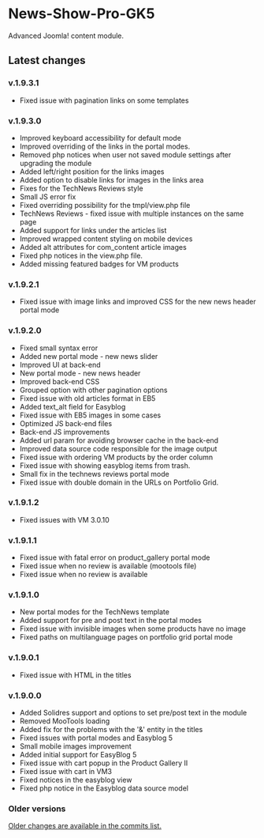News-Show-Pro-GK5
=================

Advanced Joomla! content module.

## Latest changes

### v.1.9.3.1

* Fixed issue with pagination links on some templates

### v.1.9.3.0

* Improved keyboard accessibility for default mode
* Improved overriding of the links in the portal modes.
* Removed php notices when user not saved module settings after upgrading the module
* Added left/right position for the links images
* Added option to disable links for images in the links area
* Fixes for the TechNews Reviews style
* Small JS error fix
* Fixed overriding possibility for the tmpl/view.php file
* TechNews Reviews - fixed issue with multiple instances on the same page
* Added support for links under the articles list
* Improved wrapped content styling on mobile devices
* Added alt attributes for com_content article images
* Fixed php notices in the view.php file.
* Added missing featured badges for VM products

### v.1.9.2.1

* Fixed issue with image links and improved CSS for the new news header portal mode

### v.1.9.2.0

* Fixed small syntax error
* Added new portal mode - new news slider
* Improved UI at back-end
* New portal mode - new news header
* Improved back-end CSS
* Grouped option with other pagination options
* Fixed issue with old articles format in EB5
* Added text_alt field for Easyblog
* Fixed issue with EB5 images in some cases
* Optimized JS back-end files
* Back-end JS improvements
* Added url param for avoiding browser cache in the back-end
* Improved data source code responsible for the image output
* Fixed issue with ordering VM products by the order column
* Fixed issue with showing easyblog items from trash.
* Small fix in the technews reviews portal mode
* Fixed issue with double domain in the URLs on Portfolio Grid.

### v.1.9.1.2

* Fixed issues with VM 3.0.10
 
### v.1.9.1.1

* Fixed issue with fatal error on product_gallery portal mode
* Fixed issue when no review is available (mootools file)
* Fixed issue when no review is available

### v.1.9.1.0

* New portal modes for the TechNews template
* Added support for pre and post text in the portal modes
* Fixed issue with invisible images when some products have no image
* Fixed paths on multilanguage pages on portfolio grid portal mode

### v.1.9.0.1

* Fixed issue with HTML in the titles
 
### v.1.9.0.0

* Added Solidres support and options to set pre/post text in the module
* Removed MooTools loading
* Added fix for the problems with the '&#38;' entity in the titles
* Fixed issues with portal modes and Easyblog 5
* Small mobile images improvement
* Added initial support for EasyBlog 5
* Fixed issue with cart popup in the Product Gallery II
* Fixed issue with cart in VM3
* Fixed notices in the easyblog view
* Fixed php notice in the Easyblog data source model

### Older versions

[Older changes are available in the commits list.](https://github.com/GavickPro/News-Show-Pro-GK5/commits/J!3.0_compatible)
